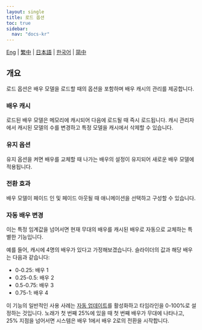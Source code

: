 ```yaml
---
layout: single
title: 로드 옵션
toc: true
sidebar:
  nav: "docs-kr"
---
```

[Eng](/dancexr/features/loader_options) | [繁中](/tw/dancexr/features/loader_options) | [日本語](/jp/dancexr/features/loader_options) | [한국어](/kr/dancexr/features/loader_options) | [简中](/zh/dancexr/features/loader_options)


## 개요
로드 옵션은 배우 모델을 로드할 때의 옵션을 포함하며 배우 캐시의 관리를 제공합니다.

### 배우 캐시
로드된 배우 모델은 메모리에 캐시되어 다음에 로드될 때 즉시 로드됩니다. 캐시 관리자에서 캐시된 모델의 수를 변경하고 특정 모델을 캐시에서 삭제할 수 있습니다.

### 유지 옵션
유지 옵션을 켜면 배우를 교체할 때 나가는 배우의 설정이 유지되어 새로운 배우 모델에 적용됩니다.

### 전환 효과
배우 모델이 페이드 인 및 페이드 아웃될 때 애니메이션을 선택하고 구성할 수 있습니다.

### 자동 배우 변경
이는 특정 임계값을 넘어서면 현재 무대의 배우를 캐시된 배우로 자동으로 교체하는 특별한 기능입니다.

예를 들어, 캐시에 4명의 배우가 있다고 가정해보겠습니다. 슬라이더의 값과 해당 배우는 다음과 같습니다:
* 0-0.25: 배우 1
* 0.25-0.5: 배우 2
* 0.5-0.75: 배우 3
* 0.75-1: 배우 4

이 기능의 일반적인 사용 사례는 [자동 업데이트](autoupdate)를 활성화하고 타임라인을 0-100%로 설정하는 것입니다. 노래가 첫 번째 25%에 있을 때 첫 번째 배우가 무대에 나타나고, 25% 지점을 넘어서면 시스템은 배우 1에서 배우 2로의 전환을 시작합니다.